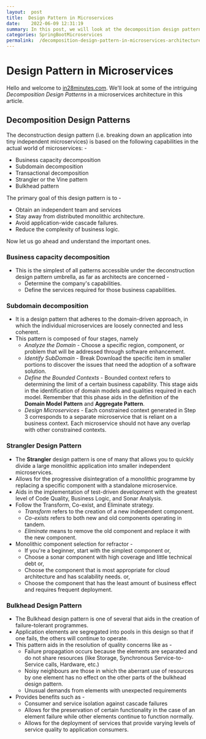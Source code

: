 ```yaml
---
layout:  post
title:  Design Pattern in Microservices
date:    2022-06-09 12:31:19
summary: In this post, we will look at the decomposition design pattern in the context of microservices architecture
categories: SpringBootMicroservices
permalink:  /decomposition-design-pattern-in-microservices-architecture
---
```


# Design Pattern in Microservices

Hello and welcome to [in28minutes.com](https://courses.in28minutes.com/). We'll look at some of the intriguing *Decomposition Design Patterns* in a microservices architecture in this article.

## Decomposition Design Patterns

The deconstruction design pattern (i.e. breaking down an application into tiny independent microservices) is based on the following capabilities in the actual world of microservices: -

 - Business capacity decomposition
 - Subdomain decomposition
 - Transactional decomposition
 - Strangler or the Vine pattern
 - Bulkhead pattern

The primary goal of this design pattern is to - 

 - Obtain an independent team and services
 - Stay away from distributed monolithic architecture.
 - Avoid application-wide cascade failures.
 - Reduce the complexity of business logic.

Now let us go ahead and understand the important ones.

### Business capacity decomposition

 - This is the simplest of all patterns accessible under the deconstruction design pattern umbrella, as far as architects are concerned -
	 - Determine the company's capabilities.
	 - Define the services required for those business capabilities.

### Subdomain decomposition

 - It is a design pattern that adheres to the domain-driven approach, in which the individual microservices are loosely connected and less coherent.
 - This pattern is composed of four stages, namely
	 - *Analyze the Domain* - Choose a specific region, component, or problem that will be addressed through software enhancement.
	 - *Identify SubDomain* - Break Download the specific item in smaller portions to discover the issues that need the adoption of a software solution.
	 - *Define the Bounded Contexts* - Bounded context refers to determining the limit of a certain business capability. This stage aids in the identification of domain models and qualities required in each model. Remember that this phase aids in the definition of the **Domain Model Pattern** and **Aggregate Pattern**.
	 - *Design Microservices* - Each constrained context generated in Step 3 corresponds to a separate microservice that is reliant on a business context. Each microservice should not have any overlap with other constrained contexts.

### Strangler Design Pattern

 - The **Strangler** design pattern is one of many that allows you to quickly divide a large monolithic application into smaller independent microservices.
 - Allows for the progressive disintegration of a monolithic programme by replacing a specific component with a standalone microservice.
 - Aids in the implementation of test-driven development with the greatest level of Code Quality, Business Logic, and Sonar Analysis.
 - Follow the Transform, Co-exist, and Eliminate strategy.
	 - *Transform* refers to the creation of a new independent component.
	 - *Co-exists* refers to both new and old components operating in tandem.
	 - *Eliminate* means to remove the old component and replace it with the new component.
 - Monolithic component selection for refractor -
	 - If you're a beginner, start with the simplest component or,
	 - Choose a sonar component with high coverage and little technical debt or,
	 - Choose the component that is most appropriate for cloud architecture and has scalability needs. or,
	 - Choose the component that has the least amount of business effect and requires frequent deployment.

### Bulkhead Design Pattern

 - The Bulkhead design pattern is one of several that aids in the creation of failure-tolerant programmes.
 - Application elements are segregated into pools in this design so that if one fails, the others will continue to operate.
 - This pattern aids in the resolution of quality concerns like as -
	 - Failure propagation occurs because the elements are separated and do not share resources (like Storage, Synchronous Service-to-Service calls, Hardware, etc.)
	 - Noisy neighbours are those in which the aberrant use of resources by one element has no effect on the other parts of the bulkhead design pattern.
	 - Unusual demands from elements with unexpected requirements
 - Provides benefits such as -
	 - Consumer and service isolation against cascade failures
	 - Allows for the preservation of certain functionality in the case of an element failure while other elements continue to function normally.
	 - Allows for the deployment of services that provide varying levels of service quality to application consumers.
